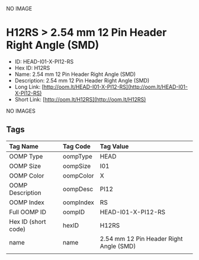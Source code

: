 


  
NO IMAGE  
# H12RS > 2.54 mm 12 Pin Header Right Angle (SMD)

- ID: HEAD-I01-X-PI12-RS
- Hex ID: H12RS
- Name: 2.54 mm 12 Pin Header Right Angle (SMD)
- Description: 2.54 mm 12 Pin Header Right Angle (SMD)
- Long Link: [http://oom.lt/HEAD-I01-X-PI12-RS](http://oom.lt/HEAD-I01-X-PI12-RS)
- Short Link: [http://oom.lt/H12RS](http://oom.lt/H12RS)
  
NO IMAGES  
## Tags
  

|Tag Name|Tag Code|Tag Value|
| :--- | :--- | :--- |
|OOMP Type|oompType|HEAD|
|OOMP Size|oompSize|I01|
|OOMP Color|oompColor|X|
|OOMP Description|oompDesc|PI12|
|OOMP Index|oompIndex|RS|
|Full OOMP ID|oompID|HEAD-I01-X-PI12-RS|
|Hex ID (short code)|hexID|H12RS|
|name|name|2.54 mm 12 Pin Header Right Angle (SMD)|
||||
